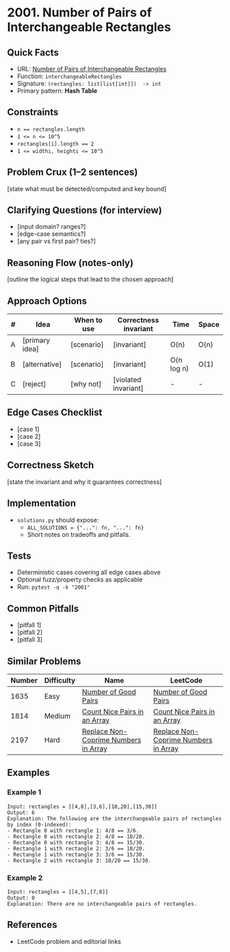 # 2001. Number of Pairs of Interchangeable Rectangles

## Quick Facts

- URL: [Number of Pairs of Interchangeable Rectangles](https://leetcode.com/problems/number-of-pairs-of-interchangeable-rectangles/)
- Function: `interchangeableRectangles`
- Signature: `(rectangles: list[list[int]])  -> int`
- Primary pattern: **Hash Table**

## Constraints

- `n == rectangles.length`
- `1 <= n <= 10^5`
- `rectangles[i].length == 2`
- `1 <= widthi, heighti <= 10^5`

## Problem Crux (1–2 sentences)

[state what must be detected/computed and key bound]

## Clarifying Questions (for interview)

- [input domain? ranges?]
- [edge-case semantics?]
- [any pair vs first pair? ties?]

## Reasoning Flow (notes-only)

[outline the logical steps that lead to the chosen approach]

## Approach Options

| # | Idea | When to use | Correctness invariant | Time | Space |
|---|------|-------------|-----------------------|------|-------|
| A | [primary idea] | [scenario] | [invariant] | O(n) | O(n) |
| B | [alternative] | [scenario] | [invariant] | O(n log n) | O(1) |
| C | [reject] | [why not] | [violated invariant] | - | - |

## Edge Cases Checklist

- [case 1]
- [case 2]
- [case 3]

## Correctness Sketch

[state the invariant and why it guarantees correctness]

## Implementation

- `solutions.py` should expose:
  - `ALL_SOLUTIONS = {"...": fn, "...": fn}`
  - Short notes on tradeoffs and pitfalls.

## Tests

- Deterministic cases covering all edge cases above
- Optional fuzz/property checks as applicable
- Run: `pytest -q -k "2001"`

## Common Pitfalls

- [pitfall 1]
- [pitfall 2]
- [pitfall 3]

## Similar Problems

| Number | Difficulty | Name | LeetCode |
|---|---|---|---|
| 1635 | Easy | [Number of Good Pairs](../1635-number-of-good-pairs/readme.md) | [Number of Good Pairs](https://leetcode.com/problems/number-of-good-pairs/) |
| 1814 | Medium | [Count Nice Pairs in an Array](../1814-count-nice-pairs-in-an-array/readme.md) | [Count Nice Pairs in an Array](https://leetcode.com/problems/count-nice-pairs-in-an-array/) |
| 2197 | Hard | [Replace Non-Coprime Numbers in Array](../2197-replace-non-coprime-numbers-in-array/readme.md) | [Replace Non-Coprime Numbers in Array](https://leetcode.com/problems/replace-non-coprime-numbers-in-array/) |

## Examples

### Example 1

```text
Input: rectangles = [[4,8],[3,6],[10,20],[15,30]]
Output: 6
Explanation: The following are the interchangeable pairs of rectangles by index (0-indexed):
- Rectangle 0 with rectangle 1: 4/8 == 3/6.
- Rectangle 0 with rectangle 2: 4/8 == 10/20.
- Rectangle 0 with rectangle 3: 4/8 == 15/30.
- Rectangle 1 with rectangle 2: 3/6 == 10/20.
- Rectangle 1 with rectangle 3: 3/6 == 15/30.
- Rectangle 2 with rectangle 3: 10/20 == 15/30.
```

### Example 2

```text
Input: rectangles = [[4,5],[7,8]]
Output: 0
Explanation: There are no interchangeable pairs of rectangles.
```

## References

- LeetCode problem and editorial links
